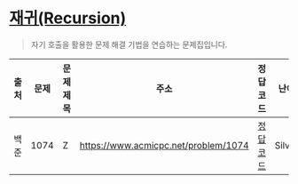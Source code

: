 # [재귀(Recursion)](./0x08.md)

> 자기 호출을 활용한 문제 해결 기법을 연습하는 문제집입니다.

| 출처 | 문제 | 문제 제목 | 주소                                 | 정답 코드                   | 난이도   | 정답 여부 |
| ---- | ---- | --------- | ------------------------------------ | --------------------------- | -------- | --------- |
| 백준 | 1074 | Z         | https://www.acmicpc.net/problem/1074 | [정답 코드](./0x08/1074.js) | Silver.3 | ❌        |
